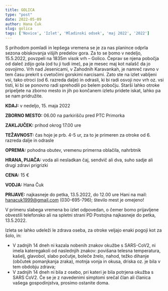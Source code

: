 ```yaml
---
title: GOLICA
type: "post"
date: 2022-05-09
author: Hana Čuk
slug: golica
tags: ['Novice', 'Izlet', 'Mladinski odsek', 'maj 2022', '2022']
---
```


S prihodom pomladi in lepšega vremena se je za nas planince odprla sezona obiskovanja višjih predelov gora. Za to se bomo v nedeljo, 15.5.2022, povzpeli na 1835m visok vrh – Golico. Čeprav se njena pobočja od daleč zdijo gola (od tu ji tudi ime), pa je mesec maj kot nalašč da jo osvojimo. Vrh nad Jesenicami, v Zahodnih Karavankah, je namreč ravno v tem času prekrit s cvetočimi gorskimi narcisami. Zato ste na izlet vabljeni vsi, tako otroci (od 6. razreda dalje) in odrasli, ki bi radi osvoji nov vrh oz. vsi tisti, ki bi se ponovno radi sprehodili po belem pobočju. Starši lahko otroke pripeljete na zborno mesto in jih po končanem izletu pridete iskat, lahko pa se nam pridružite.

**KDAJ:**   v nedeljo, 15. maja 2022

**ZBORNO MESTO:**   06.00 na parkirišču pred PTC Primorka

**ZAKLJUČEK:**  prihod okrog 17.00 ure

**TEŽAVNOST:**  čas hoje je prb. 4-5 ur, za to je primeren za otroke od 6. razreda dalje in odrasle

**OPREMA:** pohodna obutev, vremenu primerna oblačila, nahrbtnik

**HRANA, PIJAČA:**  voda ali nesladkan čaj, sendvič ali dva, suho sadje ali drugi zdravi prigrizki

**CENA:**   15 €

**VODJA:**	Hana Čuk

**PRIJAVE:**    najkasneje do petka, 13.5.2022, do 12.00 ure Hani na mail: hanacuk1999@gmail.com (030-695-796); število mest je omejeno!

V primeru slabega vremena bo izlet odpovedan, o čemer bomo prijavljene obvestili telefonsko ali na spletni strani PD Postojna najkasneje do petka, 13.5.2022.

Izleta se lahko udeleži le zdrava oseba, za otroke veljajo enaki pogoji kot za šolo, in:
-   V zadnjih 14 dneh ni kazala nobenih znakov okužbe s SARS-CoV2, ni imela kateregakoli od naslednjih znakov: povišana telesna temperatura, kašelj, glavobol, slabo počutje, boleče žrelo, nahod, težko dihanje (občutek pomanjkanja zraka), motnja vonja in okusa, driska oz. je bila v tem obdobju zdrava;
-   V zadnjih 14 dneh ni bila z osebo, pri kateri je bila potrjena okužba s SARS CoV2.
Če se je z navedenimi simptomi srečal član ali članica vašega gospodinjstva, prosimo ostanite doma.
